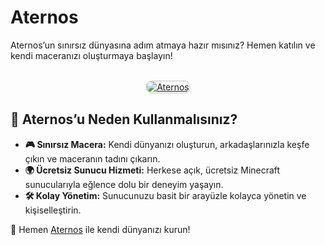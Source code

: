 <h1>Aternos</h1>
<p>Aternos’un sınırsız dünyasına adım atmaya hazır mısınız? Hemen katılın ve kendi maceranızı oluşturmaya başlayın!</p>

<center>
<br>
<a href="https://sonhukumdar.net/" title="Aternos">
<img src="https://i.ibb.co/d43k1Cg/1-min.webp" alt="Aternos" style="max-width: 100%; border: 2px solid #ddd; border-radius: 10px;">
</a>
</center>

<h2>🌟 Aternos’u Neden Kullanmalısınız?</h2>
<ul>
  <li><strong>🎮 Sınırsız Macera:</strong> Kendi dünyanızı oluşturun, arkadaşlarınızla keşfe çıkın ve maceranın tadını çıkarın.</li>
  <li><strong>🌍 Ücretsiz Sunucu Hizmeti:</strong> Herkese açık, ücretsiz Minecraft sunucularıyla eğlence dolu bir deneyim yaşayın.</li>
  <li><strong>🛠 Kolay Yönetim:</strong> Sunucunuzu basit bir arayüzle kolayca yönetin ve kişiselleştirin.</li>
</ul>

<p>📌 Hemen <a href="https://sonhukumdar.net/" title="Aternos">Aternos</a> ile kendi dünyanızı kurun!</p>
